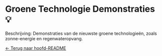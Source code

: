 # Groene Technologie Demonstraties 💡

Beschrijving: Demonstraties van de nieuwste groene technologieën, zoals zonne-energie en regenwateropvang.

[← Terug naar hoofd-README](../../README.md)
